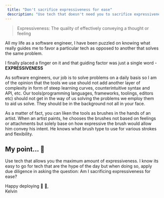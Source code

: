 ```yaml
---
 title: "Don't sacrifice expressiveness for ease"
 description: "Use tech that doesn't need you to sacrifice expressiveness for ease"
---
```


> Expressiveness: The quality of effectively conveying a thought or feeling

All my life as a software engineer, I have been puzzled on knowing what really guides me to favor a particular tech as opposed to another that solves the same problem.

I finally placed a finger on it and that guiding factor was just a single word - **EXPRESSIVENESS**

As software engineers, our job is to solve problems on a daily basis so I am of the opinion that the tools we use should not add another layer of complexity in form of steep learning curves, counterintuitive syntax and API, etc. Our tools(programming languages, frameworks, toolings, editors etc) should not get in the way of us solving the problems we employ them to aid us solve. They should be in the background not all in your face.

As a matter of fact, you can liken the tools as brushes in the hands of an artist. When an artist paints, he chooses the brushes not based on feelings or attachments but solely base on how expressive the brush would allow him convey his intent. He knows what brush type to use for various strokes and flexibility.

## My point... 📌
Use tech that allows you the maximum amount of expressiveness. I know its easy to go for tech that are the hype of the day but when doing so, apply due diligence in asking the question: Am I sacrificing expressiveness for ease?

Happy deploying 🚀 🚀, <br /> Kelvin